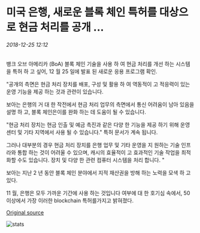 # 미국 은행, 새로운 블록 체인 특허를 대상으로 현금 처리를 공개 ...

###### 2018-12-25 12:12

뱅크 오브 아메리카 (BoA) 블록 체인 기술을 사용 하 여 현금 처리를 개선 하는 시스템을 특허 하 고 싶어, 12 월 25 일에 발표 된 새로운 응용 프로그램 확인.

"공개의 측면은 현금 처리 장치를 배포, 구성 및 활용 하 여 역동적이 고 적응력이 있는 운영 기능을 제공 하는 것과 관련이 있습니다.

보아는 은행의 거 대 한 작전에서 현금 처리 업무의 측면에서 통신 어려움이 남아 있음을 설명 하 고, 블록 체인은이를 완화 하는 데 도움이 될 수 있습니다.

"현금 처리 장치는 현금 인출 및 예금 촉진과 같은 다양 한 기능을 제공 하기 위해 운영 센터 및 기타 지역에서 사용 될 수 있습니다." 특허 문서가 계속 됩니다.

그러나 대부분의 경우 현금 처리 장치를 은행 업무 및 기타 운영을 지 원하는 기술 인프라와 통합 하는 것이 어려울 수 있으며, 캐시의 효율적이 고 효과적인 기술 작업을 최적화할 수도 있습니다. 장치 및 다양 한 관련 컴퓨터 시스템을 처리 합니다. "

보아는 지난 2 년 동안 블록 체인 분야에서 지적 재산권을 방해 하는 노력을 모색 하 고 있다.

11 월, 은행은 모두 가까운 기간에 사용 하는 것입니다 여부에 대 한 호기심 속에서, 50 이상에서 가장 이러한 blockchain 특허를가지고 밝혀졌다.

[Original source](https://cointelegraph.com/news/bank-of-america-reveals-fresh-blockchain-patent-targeting-cash-handling)

![stats](https://c.statcounter.com/11760860/0/a89fa40b/1/ "stats")